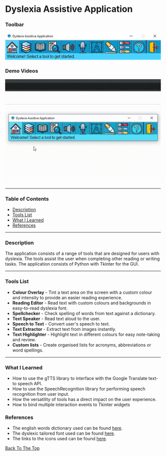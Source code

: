 # Dyslexia Assistive Application

### Toolbar
![](https://github.com/stevenbuttifint/dyslexia-assistive-application/blob/main/res/demo/image_1.JPG?raw=true)

### Demo Videos
![](https://github.com/stevenbuttifint/dyslexia-assistive-application/blob/main/res/demo/demo_1.gif?raw=true)

---

### Table of Contents
- [Description](#description)
- [Tools List](#tools-list)
- [What I Learned](#what-i-learned)
- [References](#references)

---

### Description

The application consists of a range of tools that are designed for users with dyslexia.
The tools assist the user when completing other reading or writing tasks.
The application consists of Python with Tkinter for the GUI.

---

### Tools List
- **Colour Overlay** - Tint a text area on the screen with a custom colour and intensity to provide an easier reading experience.
- **Reading Editor** - Read text with custom colours and backgrounds in easy-to-read dyslexia font.
- **Spellchecker** - Check spelling of words from text against a dictionary.
- **Text Speaker** - Read text aloud to the user.
- **Speech to Text** - Convert user's speech to text.
- **Text Extractor** - Extract text from images instantly.
- **Text Highlighter** - Highlight text in different colours for easy note-taking and review.
- **Custom lists** - Create organised lists for acronyms, abbreviations or word spellings.
---

### What I Learned
- How to use the gTTS library to interface with the Google Translate text-to speech API.
- How to use the SpeechRecognition library for performing speech recognition from user input.
- How the versatility of tools has a direct impact on the user experience.
- How to bind multiple interaction events to Tkinter widgets

### References
- The english words dictionary used can be found [here](https://github.com/dwyl/english-words).
- The dyslexic tailored font used can be found [here](https://opendyslexic.org/download).
- The links to the icons used can be found [here](https://github.com/StevenButtifint/dyslexia-assistive-application/blob/main/references.txt).

[Back To The Top](#dyslexia-assistive-application)
 
